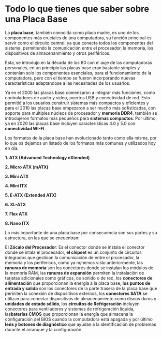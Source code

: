 # Todo lo que tienes que saber sobre una Placa Base

La **placa base**, también conocida como placa madre, es uno de los componentes más cruciales de una computadora, su función principal es servir como el circuito central, 
ya que conecta todos los componentes del sistema, permitiendo la comunicación entre el procesador, 
la memoria, los dispositivos de almacenanmiento y otros periféricos.

Esta, se introdujo en la década de los 80 con el auje de las computadoras personales, en un principio las placas base eran bastante simples y contenían solo los componentes esenciales,
para el funcionamiento de la computadora, pero con el tiempo se fueron incorporando nuevas características adaptandose a las necesitades de los usuarios.

Ya en el 2000 las placas base comenzaron a integrar más funciones, como controladores de audio y video, puertos USB y conectividad de red. 
Esto permitió a los usuarios construir sistemas más compactos y eficientes y para el 2010 las placas base empezaron a ser mucho más sofisticadas, con soporte para múltiples núcleos de procesador y **memoria DDR4**, también se introdujeron formatos más pequeños para **sistemas compactos**. Por último, ya en 2020 las placas base incluyen características 4.0 y 5.0 con **conectividad WI-FI**.

Los formatos de la placa base han evolucionado tanto como ella misma, por lo que os dejamos un listado de los formatos más comunes y utilizados hoy en día:

**1. ATX (Advanced Technology eXtended)**                                              

**2. Micro ATX (mATX)**

**3. Mini ATX**

**4. Mini ITX**

**5. E-ATX (Extended ATX)**

**6. XL-ATX**

**7. Flex ATX**

**8. Nano ITX**

Lo más importante de una placa base por consecuencia son sus partes y su estructura, en las que se encuentran:

El **Zócalo del Procesador**: Es el conector donde se instala el conector donde se intala el procesador, **el chipset** es un conjunto de circuitos integrados que gestioan la comunicación de entre el procesador, la memoria y los perifericos, como ya m¡hemos visto anteriormente, las **ranuras de memoria** son los conectores donde se instalan los módulos de la memoria RAM, 
las **ranuras de expansión** permiten la instalación de tarjetas adicionales como gráficas, de sonido o de red, los **conectores de alimentación** que proporcionan la energía a la placa base,
**los puntos de entrada y salida** son los conectores de la parte trasera de la placa base que permiten la conexión de dispositivos externos, 
los **conectores SATA** se utilizan para conectar dispositivos de almacenamiento como discos duros y **unidades de estado sólido**, los **circuitos de Refrigeración** incluyen conectores para ventiladores y sistemas de refrigeración líquida, las**baterías CMOS** que proporcionan la energía que almacena la configuración del BIOS cuando la computadora está apagada y por último 
**leds y botones de diagnóstico** que ayudan a la identificación de problemas durante el arranque y la configuración.
